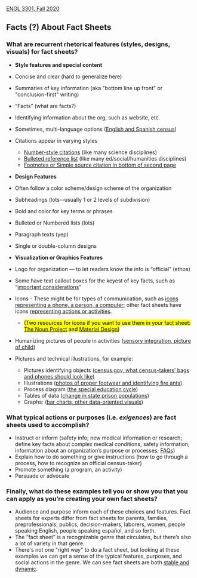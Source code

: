 [ENGL 3301, Fall 2020](../calendar.html)

## Facts (?) About Fact Sheets

### What are recurrent rhetorical features (styles, designs, visuals) for fact sheets?

- **Style features and special content**

 - Concise and clear (hard to generalize here)
 - Summaries of key information (aka "bottom line up front" or "conclusion-first" writing)
 - “Facts” (what are facts?)
 - Identifying information about the org, such as website, etc.
 - Sometimes, multi-language options ([English and Spanish census](https://www.census.gov/library/fact-sheets/2019/dec/respond-to-2020-census-spanish/respond-to-2020-census-english.html))
 - Citations appear in varying styles
      - [Number-style citations](https://www.aacnnursing.org/News-Information/Fact-Sheets/Nursing-Fact-Sheet) (like many science disciplines)
      - [Bulleted reference list](https://app.box.com/s/139h18adpfu8l18xl13gxwyf2nlk9hku) (like many ed/social/humanities disciplines)
      - [Footnotes or Simple source citation in bottom of second page](https://www.sentencingproject.org/wp-content/uploads/2016/02/US-Prison-Population-Trends-1999-2015.pdf)


- **Design Features**

 - Often follow a color scheme/design scheme of the organization
 - Subheadings (lots--usually 1 or 2 levels of subdivision)
 - Bold and color for key terms or phrases
 - Bulleted or Numbered lists (lots)
 - Paragraph texts (yep)
 - Single or double-column designs

- **Visualization or Graphics Features**

 - Logo for organization — to let readers know the info is “official” (ethos)
 - Some have text callout boxes for the keyest of key facts, such as “[important considerations](https://www.osha.gov/OshDoc/data_Hurricane_Facts/general_decontamination_fact.pdf)”
 -  Icons - These might be for types of communication, such as [icons  representing a phone, a person, a computer;](https://www.census.gov/library/fact-sheets/2019/dec/2020-census-accessible.html) other fact sheets have icons [representing actions or activities](https://health.gov/sites/default/files/2019-11/PAG_MYW_OlderAdults_FS.pdf).
    - <mark>(Two resources for icons if you want to use them in your fact sheet: [The Noun Project](https://thenounproject.com/) and [Material Design](https://material.io/resources/icons/?style=baseline)) </mark>
 - Humanizing pictures of people in activities ([sensory integration, picture of child](https://www.aota.org/-/media/Corporate/Files/AboutOT/Professionals/WhatIsOT/CY/Fact-Sheets/FactSheet_SensoryIntegration.pdf))
 - Pictures and technical illustrations, for example:
    - Pictures identifying objects ([census.gov, what census-takers’ bags and phones should look like)](https://www.census.gov/library/fact-sheets/2020/dec/how-to-identify-a-census-taker.html)
    - Illustrations ([photos of proper footwear and identifying fire ants](https://www.osha.gov/OshDoc/data_Hurricane_Facts/fire_ants.pdf))
    - Process diagram ([the special education cycle](https://app.box.com/s/139h18adpfu8l18xl13gxwyf2nlk9hku))
    - Tables of data ([change in state prison populations](https://www.sentencingproject.org/wp-content/uploads/2016/02/US-Prison-Population-Trends-1999-2015.pdf))
    - Graphs: ([bar charts, other data-oriented visuals](https://criminaljustice.cityofnewyork.us/wp-content/uploads/2020/09/Supervised-Release-Annual-Scorecard-2019_September-2020.pdf))

### What typical actions or purposes (i.e. _exigences_) are fact sheets used to accomplish?
- Instruct or inform (safety info; new medical information or research; define key facts about complex medical conditions, safety information; information about an organization’s purpose or processes; [FAQs](https://www.dhs.gov/news/2018/11/01/myth-vs-fact-caravan))
- Explain how to do something or give instructions (how to go through a process, how to recognize an official census-taker)
- Promote something (a program, an activity)
- Persuade or advocate

### Finally, what do these examples tell you or show you that you can apply as you’re creating your own fact sheets?
- Audience and purpose inform each of these choices and features. Fact sheets for experts differ from fact sheets for parents, families, preprofessionals, publics, decision-makers, laborers, women, people speaking English, people speaking español, and so forth.
- The “fact sheet” is a recognizable genre that circulates, but there’s also a lot of variety in that genre.
- There's not one "right way" to do a fact sheet, but looking at these examples we can get a sense of the typical features, purposes, and social actions in the genre. We can see fact sheets are both [stable and dynamic](https://openenglishatslcc.pressbooks.com/chapter/on-genre/#3).
